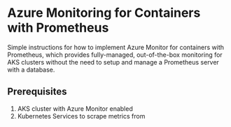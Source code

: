 # Azure Monitoring for Containers with Prometheus

Simple instructions for how to implement Azure Monitor for containers with Prometheus, which provides fully-managed, out-of-the-box monitoring for AKS clusters without the need to setup and manage a Prometheus server with a database.


## Prerequisites

1. AKS cluster with Azure Monitor enabled
2. Kubernetes Services to scrape metrics from

